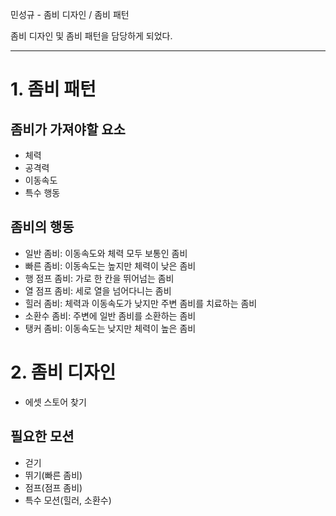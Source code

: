 민성규 - 좀비 디자인 / 좀비 패턴

좀비 디자인 및 좀비 패턴을 담당하게 되었다.

---

# 1. 좀비 패턴

## 좀비가 가져야할 요소
- 체력
- 공격력
- 이동속도
- 특수 행동

## 좀비의 행동
- 일반 좀비: 이동속도와 체력 모두 보통인 좀비
- 빠른 좀비: 이동속도는 높지만 체력이 낮은 좀비
- 행 점프 좀비: 가로 한 칸을 뛰어넘는 좀비
- 열 점프 좀비: 세로 열을 넘어다니는 좀비
- 힐러 좀비: 체력과 이동속도가 낮지만 주변 좀비를 치료하는 좀비
- 소환수 좀비: 주변에 일반 좀비를 소환하는 좀비
- 탱커 좀비: 이동속도는 낮지만 체력이 높은 좀비


# 2. 좀비 디자인

- 에셋 스토어 찾기

## 필요한 모션
- 걷기
- 뛰기(빠른 좀비)
- 점프(점프 좀비)
- 특수 모션(힐러, 소환수)